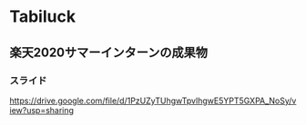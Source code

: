 # Tabiluck

## 楽天2020サマーインターンの成果物

### スライド
https://drive.google.com/file/d/1PzUZyTUhgwTpvlhgwE5YPT5GXPA_NoSy/view?usp=sharing
